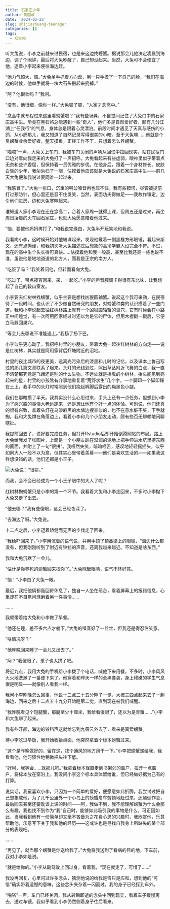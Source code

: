 ```yaml
---
title: 石家庄少年
author: 黄国政
date: '2024-02-25'
slug: shijiazhuang-teenager
categories: []
tags:
  - 众生相
---
```


<!--more-->

听大兔说，小李之前就来过民宿，也是来这边找螃蟹。据说那会儿他决定凌晨到海边，调了个闹钟，最后将大兔吵醒了，自己却没起来。当然，大兔可不会便宜了他，逮着小李起来便往海边赶。

“他力气超大，恼。”大兔单手抓着方向盘，另一只手摸了一下自己的脸，“我们在海边的时候，他单手就将一块大石头搬起来扔掉。”

“阿？他很壮吗？”我问。

“没有，他很细，像你一样。”大兔顿了顿，“人家才念高中。”

“念高中就专程过来这里看螃蟹啦？”我有些讶异，不自觉间记住了大兔口中的石家庄高中生。毕竟在黑石屿总能遇到一些“奇人”，他们多是自然爱好者，颇有几分江湖上“任我行”的气息，身体总是跟着心灵漂泊。前段时间才遇见了天真与感伤的小鸽，从小鸽那儿，我又知道了自然记录写得很美的小暗。至于大兔嘛……他就是个臭螃蟹业余爱好者，整天摸鱼，正经工作不干，只想着怎么养螃蟹。

“啪嗒”一声，大兔关上车门，我被车门关闭的声响从回忆中拉回现实，站在民宿门口边对着向我走来的大兔打了一声招呼。大兔看起来有些虚弱，眼神里似乎带着点无奈和些许委屈，但保持着一贯优雅的步伐。在他身后，跟着一个身材修长、皮肤白皙的少年，我匆匆扫了一眼，估摸着他应该就是大兔说的石家庄高中生——前几天大兔便和我说过要同谁一起过来。

“我感冒了。”大兔一张口，沉重的鸭公嗓音再也压不住，我有些错愕，尽管被提前打过预防针，但心里还是忍不住发笑，当然，表面功夫得做足——我故作镇定，边引他们进房，边和大兔寒暄起来。

谁知道人家小李现在还在念高二，合着人家周一就得上课，但周五还是过来，再坐周日凌晨的火车回石家庄，也就大兔愿意陪着他过来。

“恼，要被他妈妈拷打了。”和我说完缘由，大兔半开玩笑地和我说。

我看向小李，这时候开始对他端详起来，发现他戴着一副黑框方形眼镜，看起来斯文，还有点拘谨，和我初次听大兔描述过后想象的高冷学霸人设完全不符。不过，现在的高中生个头长得可真快……估摸着他和我一般高，甚至比我还高一些也说不准，虽说他是地地道道的北方人，而我是正宗的南方人。

“吃饭了吗？”我笑着问他，但转而看向大兔。

“吃过了，带点夜宵回来，来，一起吃。”小李的声音腔调卡得很有东北味，让我想起了自己的鞍山室友。

小李要去红树林找螃蟹，似乎主要是想找凶狠圆轴蟹。说起这个我可来劲，在民宿待了一段时间，也认识了不少做自然研究的朋友，对螃蟹种类的认识摸着了一些门道。我和小李说起去往红树林路上就有一个凶狠圆轴蟹的巢穴，它有时候会在小路正中间睡觉，有一次阿用回家经过时还以为是它的尸体，但用木棍戳一戳后，它便立马躲回巢穴。

“等会儿去哪说不准能遇上。”我扬了扬下巴。

小李似乎更心动了。我招呼村里的小朋友，带着大兔一起往红树林的方向走——说是红树林，其实就是阿用家背后虾塘附近的沼地。

村里的夜比城市的夜更美，远离光污染后的漆黑和儿时的记忆，以及课本上鲁迅写过的那几篇文章联系了起来。头灯的光线划过，照出草丛附近飞舞的白点，我一直不清楚那究竟是飞蛾还是别的什么生物。不远处就是摇曳的小树林，抬头能见到亮起来的星，村里的小孩煞有介事地重复着“荒野求生”几个字，一个脚印一个脚印踩在土上，我手中的头灯时常照到他们挽起裤脚后露出的黝黑色小腿。

我们在那瞎摸了半天。我其实没什么心思过来，手头上还有一点任务，但想到小李为了感兴趣的事情大老远跑来，还是想让他有个好一点的体验。可别说，他们还真的很有兴致，拿着头灯在乌漆麻黑的水塘边搜查似的，也不在意水脏不脏，下手就掏。我和大兔蹲在角落边上，看着小李和几个小朋友走动，颇有些百无聊赖地闲聊瞎扯。

我提前回去了，说好要完成任务，但打开Rstudio后却开始倒腾网站的布局。路上大兔给我发了张图片，上面是一个小朋友趴在湿润的泥地上把手伸进水坑里捞东西的画面，并附上了一句“很拼”。我哑然失笑，暗暗咂舌，感叹地轻轻摇摇头，似乎如同大人一般不以为意，但其实心里带着羡慕——他们是喜欢生活的——如果我这样想没错的话，他们还都是小王子。

![大兔说：“很拼。”](https://cdn.jsdelivr.net/gh/residualsun1/blog-static/images/2024/02/02-25-henpin.jpg)

而我，会不会已经成为一个小王子眼中的大人了呢？

红树林掏螃蟹只是小李的第一个环节。我看着大兔和小李走回来，不多时小李抛下大兔又走了出去。

“他去哪？”我有些傻眼，这会已经夜深了。

“去海边了呀。”大兔说。

十二点之后，小李迈着矫健而无声的步伐走了回来。

“我给吓回来了。”小李用沉着的语气说，并用手顶了顶鼻梁上的眼镜，“海边什么都没有，但我刚刚听到了附近有铃铛的声音，还离我越来越近。不知道是啥东西。”

我和大兔沉默了一会儿。

“估计是你养死的螃蟹回来找你了。”大兔眯起眼睛，语气不怀好意。

“恼！”小李白了大兔一眼。

最后，我把他俩都轰回房休息了，独自一人坐在前台，看着屏幕上的报错信息，心里却在不自觉间琢磨着另一件事情……

……

我顺带着给大兔和小李做了早餐。

“他还在睡，差不多六点才躺下。”大兔的嗓音好了一丝丝，但我还是得忍住笑意。

“啥情况呀？”

“他昨晚回来睡了一会儿又出去了。”

“阿？”我傻眼了，孩子也太拼了吧。

将近九点，我用大兔的手机给小李拨了个电话，喊他下来用餐。不多时，小李风风火火地洗漱了一番便下来了。他穿着和昨天一样的全黑套装，身上稚嫩的学生气息很是明显——就像别人看我一样。

我问小李昨晚怎么回事，他说十二点二十五分睡了一觉，大概三四点起来去了一趟海边，回来之后十二点五十九分开始睡第二觉，直到现在被我们喊醒。

“我昨晚看见个短腿蟹，那腿至少十厘米，我给看傻眼了，还以为是青蟹……”小李和大兔聊了起来。

我有些汗颜，海边的铃铛声这就给忘到九霄云外去了，看来是真爱螃蟹。

待小李吃过早饭，我开始收拾桌面，他突然拿着个标本螃蟹过来。

“这个是昨晚做好的，留在这，找个通风的地方风干一下。”小李把螃蟹递给我，我看看他，他习惯性地稍微把头往下低。

“好阿，我等会……就那儿吧。”我拿着标本径直走到书架旁的窗户，拉开一点窗户，将标本放在窗沿上。我没问小李这个标本具体留给谁，但已经做好据为己有的打算。

说实话，我蛮喜欢小李，只因为一个简单的爱好，便愿意如此折腾。我尝试过把自己想象成他，为了几千公里外一个小岛上的螃蟹舟车劳顿地赶过来，还颠倒作息，最后回去甚至还要耽误上课的时间——阿，我做不到，我不能理解螃蟹为什么会那么有趣，我也找不到作为“我”自己时，能够如此吸引我的事物是什么。可正因如此，当我看到他有一份简单却又毫不吝啬为之花费心思的兴趣时，我欣赏他，乐意帮助他，乐意写下关于我和他的经历——这或许也是寻找自我身上所缺失的某个部分的表现吧。

……

“再见了，就当那个螃蟹是你送给我了。”大兔将我送到了看病的目的地，下车前，我对小李如是说。

“就是给你的。”小李从副驾驶上回过身，看着我，“现在就走了，可惜了……”

我没再回复，心里闪过许多念头，猜测他说的给我是否只是应和，想到他的“可惜”确实带着遗憾的意味，这些念头夹杂着一闪而过，我的身子已经探到车外。

“啪嗒”一声，车门已经关闭，我从转瞬即逝的念头中回到现实，看着车子缓慢离去，透过车镜，我似乎看到小李仍然侧着身子往后看来。